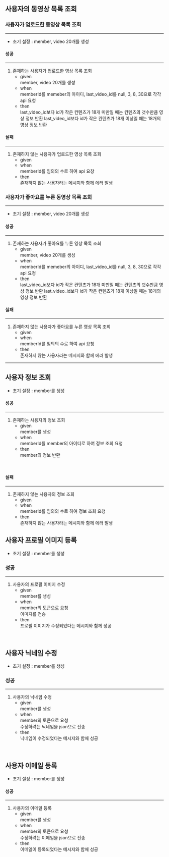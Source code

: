 ## 사용자의 동영상 목록 조회

### 사용자가 업로드한 동영상 목록 조회
<hr>

* 초기 설정 : member, video 20개를 생성

#### 성공
<hr>

1. 존재하는 사용자가 업로드한 영상 목록 조회
    * given  
        member, video 20개를 생성
    * when  
        memberId를 memeber의 아이디, last_video_id를 null, 3, 8, 30으로 각각 api 요청
    * then  
        last_video_id보다 id가 작은 컨텐츠가 18개 미만일 때는 컨텐츠의 갯수만큼 영상 정보 반환
        last_video_id보다 id가 작은 컨텐츠가 18개 이상일 때는 18개의 영상 정보 반환

#### 실패
<hr>

1. 존재하지 않는 사용자가 업로드한 영상 목록 조회
    * given
    * when  
        memberId를 임의의 수로 하여 api 요창
    * then  
        존재하지 않는 사용자라는 메시지와 함께 에러 발생

### 사용자가 좋아요를 누른 동영상 목록 조회
<hr>

* 초기 설정 : member, video 20개를 생성

#### 성공
<hr>

1. 존재하는 사용자가 좋아요를 누른 영상 목록 조회
    * given  
        member, video 20개를 생성
    * when  
        memberId를 memeber의 아이디, last_video_id를 null, 3, 8, 30으로 각각 api 요청
    * then  
        last_video_id보다 id가 작은 컨텐츠가 18개 미만일 때는 컨텐츠의 갯수만큼 영상 정보 반환
        last_video_id보다 id가 작은 컨텐츠가 18개 이상일 때는 18개의 영상 정보 반환

#### 실패
<hr>

1. 존재하지 않는 사용자가 좋아요를 누른 영상 목록 조회
    * given
    * when  
        memberId를 임의의 수로 하여 api 요청
    * then  
        존재하지 않는 사용자라는 메시지와 함께 에러 발생

<hr>

## 사용자 정보 조회

* 초기 설정 : member를 생성 

#### 성공
<hr>

1. 존재하는 사용자의 정보 조회
    * given  
        member를 생성
    * when  
        memberId를 member의 아이디로 하여 정보 조회 요청
    * then  
        member의 정보 반환
<br>

#### 실패
<hr>

1. 존재하지 않는 사용자의 정보 조회
    * given
    * when  
        memberId를 임의의 수로 하여 정보 조회 요청
    * then  
        존재하지 않는 사용자라는 메시지와 함께 에러 발생

## 사용자 프로필 이미지 등록

* 초기 설정 : member를 생성

### 성공
<hr>

1. 사용자의 프로필 이미지 수정
    * given  
        member를 생성
    * when  
        member의 토큰으로 요청  
        이미지를 전송
    * then  
        프로필 이미지가 수정되었다는 메시지와 함께 성공

<br>

## 사용자 닉네임 수정

* 초기 설정 : member를 생성

### 성공
<hr>

1. 사용자의 닉네임 수정
    * given  
        member를 생성
    * when  
        member의 토큰으로 요청  
        수정하려는 닉네임을 json으로 전송
    * then  
        닉네임이 수정되었다는 메시지와 함께 성공

<br>

## 사용자 이메일 등록

* 초기 설정 : member를 생성

#### 성공
<hr>

1. 사용자의 이메일 등록
    * given  
        member를 생성
    * when  
        member의 토큰으로 요청  
        수정하려는 이메일을 json으로 전송
    * then  
        이메일이 등록되었다는 메시지와 함께 성공